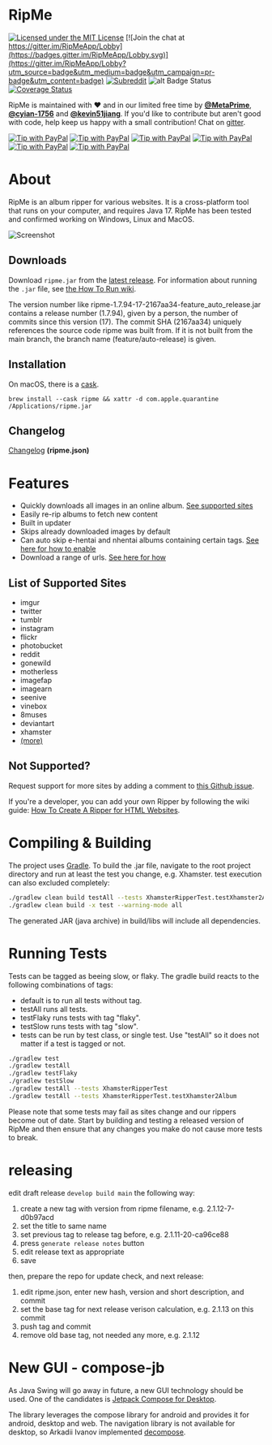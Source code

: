 # RipMe 
[![Licensed under the MIT License](https://img.shields.io/badge/License-MIT-blue.svg)](/LICENSE.txt)
[![Join the chat at https://gitter.im/RipMeApp/Lobby](https://badges.gitter.im/RipMeApp/Lobby.svg)](https://gitter.im/RipMeApp/Lobby?utm_source=badge&utm_medium=badge&utm_campaign=pr-badge&utm_content=badge)
[![Subreddit](https://img.shields.io/badge/discuss-on%20reddit-blue.svg)](https://www.reddit.com/r/ripme/)
![alt Badge Status](https://github.com/ripmeapp2/ripme/actions/workflows/gradle.yml/badge.svg)
[![Coverage Status](https://coveralls.io/repos/github/RipMeApp/ripme/badge.svg?branch=master)](https://coveralls.io/github/RipMeApp/ripme?branch=master)

RipMe is maintained with ♥️ and in our limited free time by **[@MetaPrime](https://github.com/metaprime)**, **[@cyian-1756](https://github.com/cyian-1756)** and **[@kevin51jiang](https://github.com/kevin51jiang)**. If you'd like to contribute but aren't good with code, help keep us happy with a small contribution! Chat on [gitter](https://gitter.im/RipMeApp/Lobby).

[![Tip with PayPal](https://img.shields.io/badge/PayPal-Buy_us...-lightgrey.svg)](https://www.paypal.me/ripmeapp)
[![Tip with PayPal](https://img.shields.io/badge/coffee-%245-green.svg)](https://www.paypal.com/paypalme/ripmeapp/send?amount=5.00&currencyCode=USD&locale.x=en_US&country.x=US)
[![Tip with PayPal](https://img.shields.io/badge/beer-%2410-yellow.svg)](https://www.paypal.com/paypalme/ripmeapp/send?amount=10.00&currencyCode=USD&locale.x=en_US&country.x=US)
[![Tip with PayPal](https://img.shields.io/badge/lunch-%2420-orange.svg)](https://www.paypal.com/paypalme/ripmeapp/send?amount=20.00&currencyCode=USD&locale.x=en_US&country.x=US)
[![Tip with PayPal](https://img.shields.io/badge/dinner-%2450-red.svg)](https://www.paypal.com/paypalme/ripmeapp/send?amount=50.00&currencyCode=USD&locale.x=en_US&country.x=US)
[![Tip with PayPal](https://img.shields.io/badge/custom_amount-...-lightgrey.svg)](https://www.paypal.me/ripmeapp)

# About

RipMe is an album ripper for various websites. It is a cross-platform tool that runs on your computer, and
requires Java 17. RipMe has been tested and confirmed working on Windows, Linux and MacOS.

![Screenshot](https://i.imgur.com/UCQNjeg.png)

## Downloads

Download `ripme.jar` from the [latest release](https://github.com/ripmeapp2/ripme/releases). For information about running the `.jar` file, see 
[the How To Run wiki](https://github.com/ripmeapp/ripme/wiki/How-To-Run-RipMe).

The version number like ripme-1.7.94-17-2167aa34-feature_auto_release.jar contains a release number (1.7.94), given by
a person, the number of commits since this version (17). The commit SHA (2167aa34) uniquely references the
source code ripme was built from. If it is not built from the main branch, the branch name (feature/auto-release) is
given.

## Installation

On macOS, there is a [cask](https://github.com/Homebrew/homebrew-cask/blob/master/Casks/ripme.rb).
```
brew install --cask ripme && xattr -d com.apple.quarantine /Applications/ripme.jar
```

## Changelog

[Changelog](/ripme.json) **(ripme.json)**

# Features

* Quickly downloads all images in an online album. [See supported sites](https://github.com/ripmeapp/ripme/wiki/Supported-Sites)
* Easily re-rip albums to fetch new content
* Built in updater
* Skips already downloaded images by default
* Can auto skip e-hentai and nhentai albums containing certain tags. [See here for how to enable](https://github.com/RipMeApp/ripme/wiki/Config-options#nhentaiblacklisttags)
* Download a range of urls. [See here for how](https://github.com/RipMeApp/ripme/wiki/How-To-Run-RipMe#downloading-a-url-range)

## List of Supported Sites

* imgur
* twitter
* tumblr
* instagram
* flickr
* photobucket
* reddit
* gonewild
* motherless
* imagefap
* imagearn
* seenive
* vinebox
* 8muses
* deviantart
* xhamster
* [(more)](https://github.com/ripmeapp/ripme/wiki/Supported-Sites)

## Not Supported?

Request support for more sites by adding a comment to [this Github issue](https://github.com/RipMeApp/ripme/issues/38).

If you're a developer, you can add your own Ripper by following the wiki guide:
[How To Create A Ripper for HTML Websites](https://github.com/ripmeapp/ripme/wiki/How-To-Create-A-Ripper-for-HTML-websites).

# Compiling & Building

The project uses [Gradle](https://gradle.org). To build the .jar file,
navigate to the root project directory and run at least the test you 
change, e.g. Xhamster. test execution can also excluded completely:

```bash
./gradlew clean build testAll --tests XhamsterRipperTest.testXhamster2Album
./gradlew clean build -x test --warning-mode all
```

The generated JAR (java archive) in build/libs will include all
dependencies.

# Running Tests

Tests can be tagged as beeing slow, or flaky. The gradle build reacts to
the following combinations of tags:

- default is to run all tests without tag.
- testAll runs all tests.
- testFlaky runs tests with tag "flaky".
- testSlow runs tests with tag "slow".
- tests can be run by test class, or single test. Use "testAll" so it does
  not matter if a test is tagged or not.

```bash
./gradlew test
./gradlew testAll
./gradlew testFlaky
./gradlew testSlow
./gradlew testAll --tests XhamsterRipperTest
./gradlew testAll --tests XhamsterRipperTest.testXhamster2Album
```

Please note that some tests may fail as sites change and our rippers
become out of date. Start by building and testing a released version
of RipMe and then ensure that any changes you make do not cause more
tests to break.

# releasing
edit draft release `develop build main` the following way:
1. create a new tag with version from ripme filename, e.g. 2.1.12-7-d0b97acd
1. set the title to same name
1. set previous tag to release tag before, e.g.  2.1.11-20-ca96ce88
1. press `generate release notes` button
1. edit release text as appropriate
1. save

then, prepare the repo for update check, and next release:
1. edit ripme.json, enter new hash, version and short description, and commit
1. set the base tag for next release verison calculation, e.g. 2.1.13 on this commit
1. push tag and commit
1. remove old base tag, not needed any more, e.g. 2.1.12

# New GUI - compose-jb
As Java Swing will go away in future, a new GUI technology should be used. One of the
candidates is [Jetpack Compose for Desktop](https://github.com/JetBrains/compose-jb/).

The library leverages the compose library for android and provides it for android, 
desktop and web. The navigation library is not available for desktop, so Arkadii Ivanov
implemented 
[decompose](https://proandroiddev.com/a-comprehensive-hundred-line-navigation-for-jetpack-desktop-compose-5b723c4f256e).
